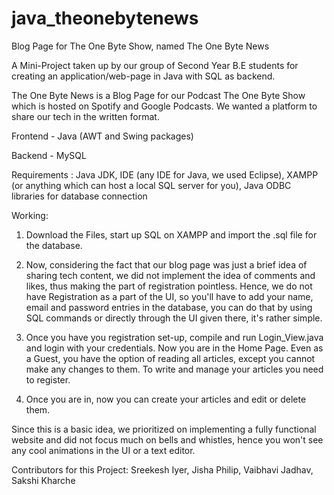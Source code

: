 # java_theonebytenews
Blog Page for The One Byte Show, named The One Byte News

A Mini-Project taken up by our group of Second Year B.E students for creating an application/web-page in Java with SQL as backend.

The One Byte News is a Blog Page for our Podcast The One Byte Show which is hosted on Spotify and Google Podcasts. We wanted a platform to share our tech in the written format.

Frontend - Java (AWT and Swing packages)

Backend - MySQL

Requirements : Java JDK, IDE (any IDE for Java, we used Eclipse), XAMPP (or anything which can host a local SQL server for you), Java ODBC libraries for database connection

Working:

1. Download the Files, start up SQL on XAMPP and import the .sql file for the database.

2. Now, considering the fact that our blog page was just a brief idea of sharing tech content, we did not implement the idea of comments and likes, thus making the part
of registration pointless. Hence, we do not have Registration as a part of the UI, so you'll have to add your name, email and password entries in the database, you can
do that by using SQL commands or directly through the UI given there, it's rather simple.

3. Once you have you registration set-up, compile and run Login_View.java and login with your credentials. Now you are in the Home Page. Even as a Guest, you have the option
of reading all articles, except you cannot make any changes to them. To write and manage your articles you need to register. 

4. Once you are in, now you can create your articles and edit or delete them.

Since this is a basic idea, we prioritized on implementing a fully functional website and did not focus much on bells and
whistles, hence you won't see any cool animations in the UI or a text editor. 

Contributors for this Project: Sreekesh Iyer, Jisha Philip, Vaibhavi Jadhav, Sakshi Kharche
